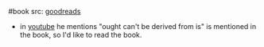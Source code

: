 #book 
src: [goodreads](https://www.goodreads.com/book/show/26150770-the-big-picture?ac=1&from_search=true&qid=ZDeCe5pkHF&rank=1)

- in [youtube](https://youtu.be/jM2FQrRYyas?t=607) he mentions "ought can't be derived from is" is mentioned in the book, so I'd like to read the book. 